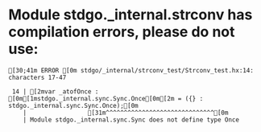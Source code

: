 # Module stdgo._internal.strconv has compilation errors, please do not use:
```
[30;41m ERROR [0m stdgo/_internal/strconv_test/Strconv_test.hx:14: characters 17-47

 14 | [2mvar _atofOnce : [0m[1mstdgo._internal.sync.Sync.Once[0m[2m = ({} : stdgo._internal.sync.Sync.Once);[0m
    |                 [31m^^^^^^^^^^^^^^^^^^^^^^^^^^^^^^[0m
    | Module stdgo._internal.sync.Sync does not define type Once


```

